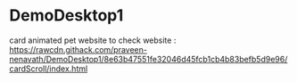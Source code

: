 # DemoDesktop1
card animated pet website
to check website :  https://rawcdn.githack.com/praveen-nenavath/DemoDesktop1/8e63b47551fe32046d45fcb1cb4b83befb5d9e96/cardScroll/index.html
